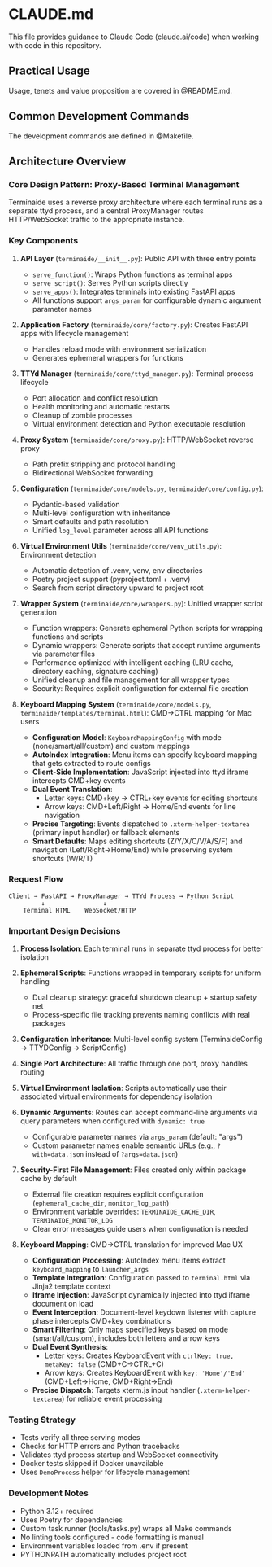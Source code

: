 # CLAUDE.md

This file provides guidance to Claude Code (claude.ai/code) when working with code in this repository.

## Practical Usage

Usage, tenets and value proposition are covered in @README.md.

## Common Development Commands

The development commands are defined in @Makefile.

## Architecture Overview

### Core Design Pattern: Proxy-Based Terminal Management
Terminaide uses a reverse proxy architecture where each terminal runs as a separate ttyd process, and a central ProxyManager routes HTTP/WebSocket traffic to the appropriate instance.

### Key Components

1. **API Layer** (`terminaide/__init__.py`): Public API with three entry points
   - `serve_function()`: Wraps Python functions as terminal apps
   - `serve_script()`: Serves Python scripts directly
   - `serve_apps()`: Integrates terminals into existing FastAPI apps
   - All functions support `args_param` for configurable dynamic argument parameter names

2. **Application Factory** (`terminaide/core/factory.py`): Creates FastAPI apps with lifecycle management
   - Handles reload mode with environment serialization
   - Generates ephemeral wrappers for functions

3. **TTYd Manager** (`terminaide/core/ttyd_manager.py`): Terminal process lifecycle
   - Port allocation and conflict resolution
   - Health monitoring and automatic restarts
   - Cleanup of zombie processes
   - Virtual environment detection and Python executable resolution

4. **Proxy System** (`terminaide/core/proxy.py`): HTTP/WebSocket reverse proxy
   - Path prefix stripping and protocol handling
   - Bidirectional WebSocket forwarding

5. **Configuration** (`terminaide/core/models.py`, `terminaide/core/config.py`): 
   - Pydantic-based validation
   - Multi-level configuration with inheritance
   - Smart defaults and path resolution
   - Unified `log_level` parameter across all API functions

6. **Virtual Environment Utils** (`terminaide/core/venv_utils.py`): Environment detection
   - Automatic detection of .venv, venv, env directories
   - Poetry project support (pyproject.toml + .venv)
   - Search from script directory upward to project root

7. **Wrapper System** (`terminaide/core/wrappers.py`): Unified wrapper script generation
   - Function wrappers: Generate ephemeral Python scripts for wrapping functions and scripts
   - Dynamic wrappers: Generate scripts that accept runtime arguments via parameter files
   - Performance optimized with intelligent caching (LRU cache, directory caching, signature caching)
   - Unified cleanup and file management for all wrapper types
   - Security: Requires explicit configuration for external file creation

8. **Keyboard Mapping System** (`terminaide/core/models.py`, `terminaide/templates/terminal.html`): CMD→CTRL mapping for Mac users
   - **Configuration Model**: `KeyboardMappingConfig` with mode (none/smart/all/custom) and custom mappings
   - **AutoIndex Integration**: Menu items can specify keyboard mapping that gets extracted to route configs
   - **Client-Side Implementation**: JavaScript injected into ttyd iframe intercepts CMD+key events
   - **Dual Event Translation**: 
     - Letter keys: CMD+key → CTRL+key events for editing shortcuts
     - Arrow keys: CMD+Left/Right → Home/End events for line navigation
   - **Precise Targeting**: Events dispatched to `.xterm-helper-textarea` (primary input handler) or fallback elements
   - **Smart Defaults**: Maps editing shortcuts (Z/Y/X/C/V/A/S/F) and navigation (Left/Right→Home/End) while preserving system shortcuts (W/R/T)

### Request Flow
```
Client → FastAPI → ProxyManager → TTYd Process → Python Script
         ↓                ↓
    Terminal HTML    WebSocket/HTTP
```

### Important Design Decisions

1. **Process Isolation**: Each terminal runs in separate ttyd process for better isolation
2. **Ephemeral Scripts**: Functions wrapped in temporary scripts for uniform handling
   - Dual cleanup strategy: graceful shutdown cleanup + startup safety net
   - Process-specific file tracking prevents naming conflicts with real packages
3. **Configuration Inheritance**: Multi-level config system (TerminaideConfig → TTYDConfig → ScriptConfig)
4. **Single Port Architecture**: All traffic through one port, proxy handles routing
5. **Virtual Environment Isolation**: Scripts automatically use their associated virtual environments for dependency isolation
6. **Dynamic Arguments**: Routes can accept command-line arguments via query parameters when configured with `dynamic: true`
   - Configurable parameter names via `args_param` (default: "args")
   - Custom parameter names enable semantic URLs (e.g., `?with=data.json` instead of `?args=data.json`)
7. **Security-First File Management**: Files created only within package cache by default
   - External file creation requires explicit configuration (`ephemeral_cache_dir`, `monitor_log_path`)
   - Environment variable overrides: `TERMINAIDE_CACHE_DIR`, `TERMINAIDE_MONITOR_LOG`
   - Clear error messages guide users when configuration is needed

8. **Keyboard Mapping**: CMD→CTRL translation for improved Mac UX
   - **Configuration Processing**: AutoIndex menu items extract `keyboard_mapping` to `launcher_args`
   - **Template Integration**: Configuration passed to `terminal.html` via Jinja2 template context
   - **Iframe Injection**: JavaScript dynamically injected into ttyd iframe document on load
   - **Event Interception**: Document-level keydown listener with capture phase intercepts CMD+key combinations
   - **Smart Filtering**: Only maps specified keys based on mode (smart/all/custom), includes both letters and arrow keys
   - **Dual Event Synthesis**: 
     - Letter keys: Creates KeyboardEvent with `ctrlKey: true, metaKey: false` (CMD+C→CTRL+C)
     - Arrow keys: Creates KeyboardEvent with `key: 'Home'/'End'` (CMD+Left→Home, CMD+Right→End)
   - **Precise Dispatch**: Targets xterm.js input handler (`.xterm-helper-textarea`) for reliable event processing

### Testing Strategy
- Tests verify all three serving modes
- Checks for HTTP errors and Python tracebacks
- Validates ttyd process startup and WebSocket connectivity
- Docker tests skipped if Docker unavailable
- Uses `DemoProcess` helper for lifecycle management

### Development Notes
- Python 3.12+ required
- Uses Poetry for dependencies
- Custom task runner (tools/tasks.py) wraps all Make commands
- No linting tools configured - code formatting is manual
- Environment variables loaded from .env if present
- PYTHONPATH automatically includes project root